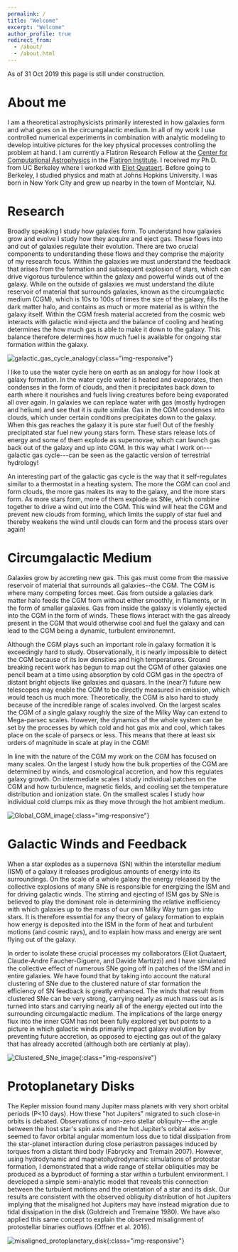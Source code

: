 ```yaml
---
permalink: /
title: "Welcome"
excerpt: "Welcome"
author_profile: true
redirect_from: 
  - /about/
  - /about.html
---
```


As of 31 Oct 2019 this page is still under construction.

About me
======

I am a theoretical astrophysicists primarily interested in how galaxies form and what goes on in the circumgalactic medium. In all of my work I use controlled numerical experiments in combination with analytic modeling to develop intuitive pictures for the key physical processes controlling the problem at hand. I am currently a Flatiron Research Fellow at the [Center for Computational Astrophysics](https://www.simonsfoundation.org/flatiron/center-for-computational-astrophysics/) in the [Flatiron Institute](https://www.simonsfoundation.org/flatiron/). I received my Ph.D. from UC Berkeley where I worked with [Eliot Quataert](http://w.astro.berkeley.edu/~eliot/). Before going to Berkeley, I studied physics and math at Johns Hopkins University. I was born in New York City and grew up nearby in the town of Montclair, NJ.

Research
======

Broadly speaking I study how galaxies form. To understand how galaxies grow and evolve I study how they acquire and eject gas. These flows into and out of galaxies regulate their evolution. There are two crucial components to understanding these flows and they comprise the majority of my research focus. Within the galaxies we must understand the feedback that arises from the formation and subsequent explosion of stars, which can drive vigorous turbulence within the galaxy and powerful winds out of the galaxy. While on the outside of galaxies we must understand the dilute reservoir of material that surrounds galaxies, known as the circumgalactic medium (CGM), which is 10s to 100s of times the size of the galaxy, fills the dark matter halo, and contains as much or more material as is within the galaxy itself. Within the CGM fresh material accreted from the cosmic web interacts with galactic wind ejecta and the balance of cooling and heating determines the how much gas is able to make it down to the galaxy. This balance therefore determines how much fuel is available for ongoing star formation within the galaxy.


![galactic_gas_cycle_analogy](/images/WaterCycleCartoon.png){:class="img-responsive"}


I like to use the water cycle here on earth as an analogy for how I look at galaxy formation. In the water cycle water is heated and evaporates, then condenses in the form of clouds, and then it precipitates back down to earth where it nourishes and fuels living creatures before being evaporated all over again. In galaxies we can replace water with gas (mostly hydrogen and helium) and see that it is quite similar. Gas in the CGM condenses into clouds, which under certain conditions precipitates down to the galaxy. When this gas reaches the galaxy it is pure star fuel! Out of the freshly precipitated star fuel new young stars form. These stars release lots of energy and some of them explode as supernovae, which can launch gas back out of the galaxy and up into CGM. In this way what I work on---galactic gas cycle---can be seen as the galactic version of terrestrial hydrology! 

An interesting part of the galactic gas cycle is the way that it self-regulates similar to a thermostat in a heating system. The more the CGM can cool and form clouds, the more gas makes its way to the galaxy, and the more stars form. As more stars form, more of them explode as SNe, which combine together to drive a wind out into the CGM. This wind will heat the CGM and prevent new clouds from forming, which limits the supply of star fuel and thereby weakens the wind until clouds can form and the process stars over again!

Circumgalactic Medium 
===

Galaxies grow by accreting new gas. This gas must come from the massive reservoir of material that surrounds all galaxies--the CGM. The CGM is where many competing forces meet. Gas from outside a galaxies dark matter halo feeds the CGM from without either smoothly, in filaments, or in the form of smaller galaxies. Gas from inside the galaxy is violently ejected into the CGM in the form of winds. These flows interact with the gas already present in the CGM that would otherwise cool and fuel the galaxy and can lead to the CGM being a dynamic, turbulent environemnt. 

Although the CGM plays such an important role in galaxy formation it is exceedingly hard to study. Observationally, it is nearly impossible to detect the CGM because of its low densities and high temperatures. Ground breaking recent work has begun to map out the CGM of other galaxies one pencil beam at a time using absorption by cold CGM gas in the spectra of distant bright objects like galaxies and quasars. In the (near?) future new telescopes may enable the CGM to be directly measured in emission, which would teach us much more. Theoretically, the CGM is also hard to study because of the incredible range of scales involved. On the largest scales the CGM of a single galaxy roughly the size of the Milky Way can extend to Mega-parsec scales. However, the dynamics of the whole system can be set by the processes by which cold and hot gas mix and cool, which takes place on the scale of parsecs or less. This means that there at least six orders of magnitude in scale at play in the CGM! 

In line with the nature of the CGM my work on the CGM has focused on many scales. On the largest I study how the bulk properties of the CGM are determined by winds, and cosmological accretion, and how this regulates galaxy growth. On intermediate scales I study individual patches on the CGM and how turbulence, magnetic fields, and cooling set the temperature distribution and ionization state. On the smallest scales I study how individual cold clumps mix as they move through the hot ambient medium.


![Global_CGM_image](/images/CGM_feedback_MultiPanel_n_T_2rvir_ref_9Gyr.png){:class="img-responsive"}

Galactic Winds and Feedback
===

When a star explodes as a supernova (SN) within the interstellar medium (ISM) of a galaxy it releases prodigious amounts of energy into its surroundings. On the scale of a whole galaxy the energy released by the collective explosions of many SNe is responsible for energizing the ISM and for driving galactic winds. The stirring and ejecting of ISM gas by SNe is believed to play the dominant role in determining the relative inefficiency with which galaxies up to the mass of our own Milky Way turn gas into stars. It is therefore essential for any theory of galaxy formation to explain how energy is deposited into the ISM in the form of heat and turbulent motions (and cosmic rays), and to explain how mass and energy are sent flying out of the galaxy. 

In order to isolate these crucial processes my collaborators (Eliot Quataert, Claude-Andre Faucher-Giguere, and Davide Martizzi) and I have simulated the collective effect of numerous SNe going off in patches of the ISM and in entire galaxies. We have found that by taking into account the natural clustering of SNe due to the clustered nature of star formation the efficiency of SN feedback is greatly enhanced. The winds that result from clustered SNe can be very strong, carrying nearly as much mass out as is turned into stars and carrying nearly all of the energy ejected out into the surrounding circumgalactic medium. The implications of the large energy flux into the inner CGM has not been fully explored yet but points to a picture in which galactic winds primarily impact galaxy evolution by preventing future accretion, as opposed to ejecting gas out of the galaxy that has already accreted (although both are certianly at play).

![Clustered_SNe_image](/images/Clustered_SNe_mixed_strip_4panel_Sig30_Mcl45_1pc_3_3_23Myr_zoom_panel.png){:class="img-responsive"}


Protoplanetary Disks
===

The Kepler mission found many Jupiter mass planets with very short orbital periods (P<10 days). How these "hot Jupiters" migrated to such close-in orbits is debated. Observations of non-zero stellar obliquity---the angle between the host star's spin axis and the hot Jupiter's orbital axis---seemed to favor orbital angular momentum loss due to tidal dissipation from the star-planet interaction during close periastron passages induced by torques from a distant third body (Fabrycky and Tremain 2007). However, using hydrodynamic and magnetohydrodynamic simulations of protostar formation, I demonstrated that a wide range of stellar obliquities may be produced as a byproduct of forming a star within a turbulent environment. I developed a simple semi-analytic model that reveals this connection between the turbulent motions and the orientation of a star and its disk. Our results are consistent with the observed obliquity distribution of hot Jupiters implying that the misaligned hot Jupiters may have instead migration due to tidal dissipation in the disk (Goldreich and Tremaine 1980). We have also applied this same concept to explain the observed misalignment of protostellar binaries outflows (Offner et al. 2016).

![misaligned_protoplanetary_disk](/images/threepanel_misaligned_MHD_disk.png){:class="img-responsive"}


<!-- 
This is the front page of a website that is powered by the [academicpages template](https://github.com/academicpages/academicpages.github.io) and hosted on GitHub pages. [GitHub pages](https://pages.github.com) is a free service in which websites are built and hosted from code and data stored in a GitHub repository, automatically updating when a new commit is made to the respository. This template was forked from the [Minimal Mistakes Jekyll Theme](https://mmistakes.github.io/minimal-mistakes/) created by Michael Rose, and then extended to support the kinds of content that academics have: publications, talks, teaching, a portfolio, blog posts, and a dynamically-generated CV. You can fork [this repository](https://github.com/academicpages/academicpages.github.io) right now, modify the configuration and markdown files, add your own PDFs and other content, and have your own site for free, with no ads! An older version of this template powers my own personal website at [stuartgeiger.com](http://stuartgeiger.com), which uses [this Github repository](https://github.com/staeiou/staeiou.github.io).

A data-driven personal website
======
Like many other Jekyll-based GitHub Pages templates, academicpages makes you separate the website's content from its form. The content & metadata of your website are in structured markdown files, while various other files constitute the theme, specifying how to transform that content & metadata into HTML pages. You keep these various markdown (.md), YAML (.yml), HTML, and CSS files in a public GitHub repository. Each time you commit and push an update to the repository, the [GitHub pages](https://pages.github.com/) service creates static HTML pages based on these files, which are hosted on GitHub's servers free of charge.

Many of the features of dynamic content management systems (like Wordpress) can be achieved in this fashion, using a fraction of the computational resources and with far less vulnerability to hacking and DDoSing. You can also modify the theme to your heart's content without touching the content of your site. If you get to a point where you've broken something in Jekyll/HTML/CSS beyond repair, your markdown files describing your talks, publications, etc. are safe. You can rollback the changes or even delete the repository and start over -- just be sure to save the markdown files! Finally, you can also write scripts that process the structured data on the site, such as [this one](https://github.com/academicpages/academicpages.github.io/blob/master/talkmap.ipynb) that analyzes metadata in pages about talks to display [a map of every location you've given a talk](https://academicpages.github.io/talkmap.html).

Getting started
======
1. Register a GitHub account if you don't have one and confirm your e-mail (required!)
1. Fork [this repository](https://github.com/academicpages/academicpages.github.io) by clicking the "fork" button in the top right. 
1. Go to the repository's settings (rightmost item in the tabs that start with "Code", should be below "Unwatch"). Rename the repository "[your GitHub username].github.io", which will also be your website's URL.
1. Set site-wide configuration and create content & metadata (see below -- also see [this set of diffs](http://archive.is/3TPas) showing what files were changed to set up [an example site](https://getorg-testacct.github.io) for a user with the username "getorg-testacct")
1. Upload any files (like PDFs, .zip files, etc.) to the files/ directory. They will appear at https://[your GitHub username].github.io/files/example.pdf.  
1. Check status by going to the repository settings, in the "GitHub pages" section

Site-wide configuration
------
The main configuration file for the site is in the base directory in [_config.yml](https://github.com/academicpages/academicpages.github.io/blob/master/_config.yml), which defines the content in the sidebars and other site-wide features. You will need to replace the default variables with ones about yourself and your site's github repository. The configuration file for the top menu is in [_data/navigation.yml](https://github.com/academicpages/academicpages.github.io/blob/master/_data/navigation.yml). For example, if you don't have a portfolio or blog posts, you can remove those items from that navigation.yml file to remove them from the header. 

Create content & metadata
------
For site content, there is one markdown file for each type of content, which are stored in directories like _publications, _talks, _posts, _teaching, or _pages. For example, each talk is a markdown file in the [_talks directory](https://github.com/academicpages/academicpages.github.io/tree/master/_talks). At the top of each markdown file is structured data in YAML about the talk, which the theme will parse to do lots of cool stuff. The same structured data about a talk is used to generate the list of talks on the [Talks page](https://academicpages.github.io/talks), each [individual page](https://academicpages.github.io/talks/2012-03-01-talk-1) for specific talks, the talks section for the [CV page](https://academicpages.github.io/cv), and the [map of places you've given a talk](https://academicpages.github.io/talkmap.html) (if you run this [python file](https://github.com/academicpages/academicpages.github.io/blob/master/talkmap.py) or [Jupyter notebook](https://github.com/academicpages/academicpages.github.io/blob/master/talkmap.ipynb), which creates the HTML for the map based on the contents of the _talks directory).

**Markdown generator**

I have also created [a set of Jupyter notebooks](https://github.com/academicpages/academicpages.github.io/tree/master/markdown_generator
) that converts a CSV containing structured data about talks or presentations into individual markdown files that will be properly formatted for the academicpages template. The sample CSVs in that directory are the ones I used to create my own personal website at stuartgeiger.com. My usual workflow is that I keep a spreadsheet of my publications and talks, then run the code in these notebooks to generate the markdown files, then commit and push them to the GitHub repository.

How to edit your site's GitHub repository
------
Many people use a git client to create files on their local computer and then push them to GitHub's servers. If you are not familiar with git, you can directly edit these configuration and markdown files directly in the github.com interface. Navigate to a file (like [this one](https://github.com/academicpages/academicpages.github.io/blob/master/_talks/2012-03-01-talk-1.md) and click the pencil icon in the top right of the content preview (to the right of the "Raw | Blame | History" buttons). You can delete a file by clicking the trashcan icon to the right of the pencil icon. You can also create new files or upload files by navigating to a directory and clicking the "Create new file" or "Upload files" buttons. 

Example: editing a markdown file for a talk
![Editing a markdown file for a talk](/images/editing-talk.png)

For more info
------
More info about configuring academicpages can be found in [the guide](https://academicpages.github.io/markdown/). The [guides for the Minimal Mistakes theme](https://mmistakes.github.io/minimal-mistakes/docs/configuration/) (which this theme was forked from) might also be helpful.
 -->